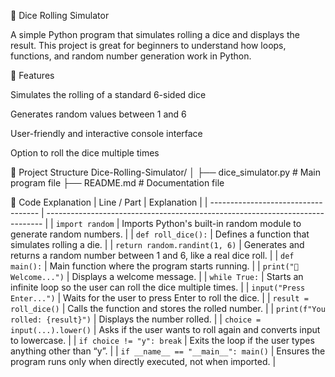 🎲 Dice Rolling Simulator

A simple Python program that simulates rolling a dice and displays the result. This project is great for beginners to understand how loops, functions, and random number generation work in Python.

🚀 Features

Simulates the rolling of a standard 6-sided dice

Generates random values between 1 and 6

User-friendly and interactive console interface

Option to roll the dice multiple times

📁 Project Structure
Dice-Rolling-Simulator/
│
├── dice_simulator.py   # Main program file
├── README.md           # Documentation file

🧠 Code Explanation
| Line / Part                         | Explanation                                                                   |
| ----------------------------------- | ----------------------------------------------------------------------------- |
| `import random`                     | Imports Python's built-in random module to generate random numbers.           |
| `def roll_dice():`                  | Defines a function that simulates rolling a die.                              |
| `return random.randint(1, 6)`       | Generates and returns a random number between 1 and 6, like a real dice roll. |
| `def main():`                       | Main function where the program starts running.                               |
| `print("🎲 Welcome...")`            | Displays a welcome message.                                                   |
| `while True:`                       | Starts an infinite loop so the user can roll the dice multiple times.         |
| `input("Press Enter...")`           | Waits for the user to press Enter to roll the dice.                           |
| `result = roll_dice()`              | Calls the function and stores the rolled number.                              |
| `print(f"You rolled: {result}")`    | Displays the number rolled.                                                   |
| `choice = input(...).lower()`       | Asks if the user wants to roll again and converts input to lowercase.         |
| `if choice != "y": break`           | Exits the loop if the user types anything other than “y”.                     |
| `if __name__ == "__main__": main()` | Ensures the program runs only when directly executed, not when imported.      |

